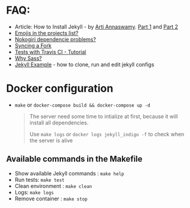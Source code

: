 # FAQ:

- Article: How to Install Jekyll - by [Arti Annaswamy](https://github.com/aannasw). [Part 1](http://artiannaswamy.com/build-a-github-blog-part-1) and [Part 2](http://artiannaswamy.com/build-a-github-blog-part-2)
- [Emojis in the projects list?](https://github.com/sergiokopplin/indigo/issues/72)
- [Nokogiri dependencie problems?](https://github.com/sergiokopplin/indigo/issues/81)
- [Syncing a Fork](https://help.github.com/articles/syncing-a-fork/)
- [Tests with Travis CI - Tutorial](http://www.raywenderlich.com/109418/travis-ci-tutorial)
- [Why Sass?](https://github.com/sergiokopplin/indigo/issues/117)
- [Jekyll Example](https://github.com/barryclark/jekyll-now) - how to clone, run and edit jekyll configs

# Docker configuration

- `make` or `docker-compose build && docker-compose up -d`

    > The server need some time to intialize at first, because it will install all dependencies.
    >
    > Use `make logs` or `docker logs jekyll_indigo -f` to check when the server is alive

## Available commands in the Makefile

- Show available Jekyll commands : `make help`
- Run tests: `make test`
- Clean environment : `make clean`
- Logs: `make logs`
- Remove container : `make stop`

